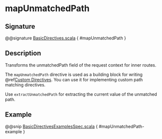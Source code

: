# mapUnmatchedPath

## Signature

@@signature [BasicDirectives.scala](../../../../../../../../../akka-http/src/main/scala/akka/http/scaladsl/server/directives/BasicDirectives.scala) { #mapUnmatchedPath }

## Description

Transforms the unmatchedPath field of the request context for inner routes.

The `mapUnmatchedPath` directive is used as a building block for writing @ref[Custom Directives](../custom-directives.md). You can use it
for implementing custom path matching directives.

Use `extractUnmatchedPath` for extracting the current value of the unmatched path.

## Example

@@snip [BasicDirectivesExamplesSpec.scala]($test$/scala/docs/http/scaladsl/server/directives/BasicDirectivesExamplesSpec.scala) { #mapUnmatchedPath-example }